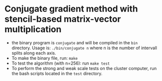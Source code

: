 # Conjugate gradient method with stencil-based matrix-vector multiplication


- the binary program is `conjugate` and will be compiled in the `bin` directory. Usage is: `./bin/conjugate n` where n is the number of intervall splits along each axis. 
- To make the binary file, run: `make`
- To test the algorithm (with n=256): run `make test`
- To perform the strong and weak scale tests on the cluster computer, run the bash scripts located in the `test` directory. 
